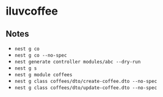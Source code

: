 # iluvcoffee

## Notes

- `nest g co`
- `nest g co --no-spec`
- `nest generate controller modules/abc --dry-run`
- `nest g s`
- `nest g module coffees`
- `nest g class coffees/dto/create-coffee.dto --no-spec`
-  `nest g class coffees/dto/update-coffee.dto --no-spec`
